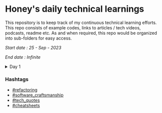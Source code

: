 # Honey's daily technical learnings
This repository is to keep track of my continuous technical learning efforts. This repo consists of example codes, links to articles / tech videos, podcasts, readme etc.
As and when required, this repo would be organized into sub-folders for easy access. 

*Start date : 25 - Sep - 2023*

*End date : Infinite*

<details>
<summary>Day 1</summary>

<a name="refactoring"></a>
<a name="software_craftsmanship"></a>
- [OpportunisticRefactoring article by @martinfowler](https://martinfowler.com/bliki/OpportunisticRefactoring.html)

<a name="tech_quotes"></a>
- > “Any fool can write code that a computer can understand. Good programmers write code that humans can understand.”
  > ― Martin Fowler'

<a name="cheatsheets"></a>
- Github's Markdown cheatsheet 
  - Added under `cheatsheets/markdown-cheatsheet.pdf`

</details>

### Hashtags
  - [#refactoring](#refactoring)
  - [#software_craftsmanship](#software_craftsmanship)
  - [#tech_quotes](#tech_quotes)
  - [#cheatsheets](#cheatsheets)
